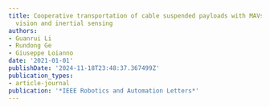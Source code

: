 ```yaml
---
title: Cooperative transportation of cable suspended payloads with MAVs using monocular
  vision and inertial sensing
authors:
- Guanrui Li
- Rundong Ge
- Giuseppe Loianno
date: '2021-01-01'
publishDate: '2024-11-18T23:48:37.367499Z'
publication_types:
- article-journal
publication: '*IEEE Robotics and Automation Letters*'
---
```

